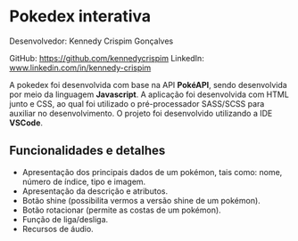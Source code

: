 
# Pokedex interativa
Desenvolvedor: Kennedy Crispim Gonçalves

GitHub: https://github.com/kennedycrispim
LinkedIn: www.linkedin.com/in/kennedy-crispim

A pokedex foi desenvolvida com base na API **PokéAPI**, sendo desenvolvida por meio da linguagem **Javascript**. A aplicação foi desenvolvida com HTML junto e CSS, ao qual foi utilizado o pré-processador SASS/SCSS para auxiliar no desenvolvimento.
O projeto foi desenvolvido utilizando a IDE **VSCode**.


## Funcionalidades e detalhes
- Apresentação dos principais dados de um pokémon, tais como: nome, número de índice, tipo e imagem. 
- Apresentação da descrição e atributos.
- Botão shine (possibilita vermos a versão shine de um pokémon).
- Botão rotacionar (permite as costas de um pokémon).
- Função de liga/desliga.
- Recursos de áudio.

